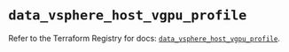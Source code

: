 # `data_vsphere_host_vgpu_profile`

Refer to the Terraform Registry for docs: [`data_vsphere_host_vgpu_profile`](https://registry.terraform.io/providers/hashicorp/vsphere/2.9.3/docs/data-sources/host_vgpu_profile).
